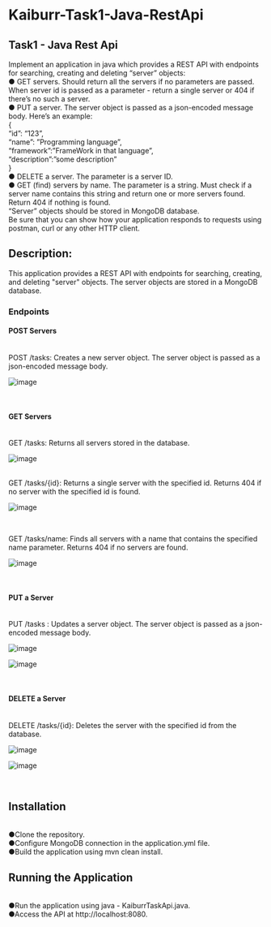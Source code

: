 # Kaiburr-Task1-Java-RestApi
## Task1 - Java Rest Api
Implement an application in java which provides a REST API with endpoints for searching,
creating and deleting “server” objects:
<br>
● GET servers. Should return all the servers if no parameters are passed. When server id
is passed as a parameter - return a single server or 404 if there’s no such a server.
<br>
● PUT a server. The server object is passed as a json-encoded message body. Here’s an
example:
<br>
{
<br>
“id”: “123”,
<br>
“name”: ”Programming language”,
<br>
“framework”:”FrameWork in that language”,
<br>
“description”:”some description”
<br>
}
<br>
● DELETE a server. The parameter is a server ID.
<br>
● GET (find) servers by name. The parameter is a string. Must check if a server name
contains this string and return one or more servers found. Return 404 if nothing is found.
<br>
“Server” objects should be stored in MongoDB database.
<br>
Be sure that you can show how your application responds to requests using postman, curl or
any other HTTP client.
<br>
## Description:
This application provides a REST API with endpoints for searching, creating, and deleting "server" objects. The server objects are stored in a MongoDB database.
<br>
### Endpoints

#### POST Servers
<br>
POST /tasks: Creates a new server object. The server object is passed as a json-encoded message body.
<br>

![image](https://user-images.githubusercontent.com/83091167/228509736-1e05b3d5-6ec8-45dc-8ffa-09dd9b75b2bb.png)

<br>

#### GET Servers

<br>
GET /tasks: Returns all servers stored in the database.
<br>

![image](https://user-images.githubusercontent.com/83091167/228509936-9898f239-e7d7-4793-99e7-d0b4e1528fc6.png)



<br>
GET /tasks/{id}: Returns a single server with the specified id. Returns 404 if no server with the specified id is found.
<br>

![image](https://user-images.githubusercontent.com/83091167/228510199-d854a16e-340b-46b0-aac6-140a67b1857a.png)

<br>

GET /tasks/name: Finds all servers with a name that contains the specified name parameter. Returns 404 if no servers are found.
<br>

![image](https://user-images.githubusercontent.com/83091167/228510379-eb724a98-73a0-4aec-9b82-c95be34aa8fd.png)

<br>

#### PUT a Server
<br>
PUT /tasks : Updates a server object. The server object is passed as a json-encoded message body.
<br>

![image](https://user-images.githubusercontent.com/83091167/228511759-3a0b4dfd-af2a-4f4c-8704-6cdd20a3f583.png)

![image](https://user-images.githubusercontent.com/83091167/228511910-aec1ac1e-a208-4ea9-bc63-04db42ab3868.png)

<br>

#### DELETE a Server
<br>
DELETE /tasks/{id}: Deletes the server with the specified id from the database.
<br>

![image](https://user-images.githubusercontent.com/83091167/228512140-6ea1a541-eedb-44c9-bc07-d03d9d127596.png)

![image](https://user-images.githubusercontent.com/83091167/228512287-1b1a0786-60c0-4273-bea1-6007eb844766.png)

<br>

## Installation
<br>
●Clone the repository.
<br>
●Configure MongoDB connection in the application.yml file.
<br>
●Build the application using mvn clean install.
<br>

## Running the Application
<br>
●Run the application using java - KaiburrTaskApi.java.
<br>
●Access the API at http://localhost:8080.
